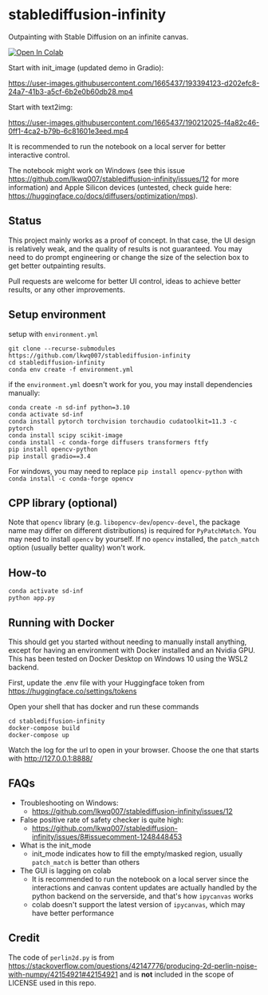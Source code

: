 # stablediffusion-infinity

Outpainting with Stable Diffusion on an infinite canvas.

[![Open In Colab](https://colab.research.google.com/assets/colab-badge.svg)](https://colab.research.google.com/github/lkwq007/stablediffusion-infinity/blob/master/stablediffusion_infinity_colab.ipynb)

Start with init_image (updated demo in Gradio):




https://user-images.githubusercontent.com/1665437/193394123-d202efc8-24a7-41b3-a5cf-6b2e0b60db28.mp4




Start with text2img:

https://user-images.githubusercontent.com/1665437/190212025-f4a82c46-0ff1-4ca2-b79b-6c81601e3eed.mp4


It is recommended to run the notebook on a local server for better interactive control. 

The notebook might work on Windows (see this issue https://github.com/lkwq007/stablediffusion-infinity/issues/12 for more information) and Apple Silicon devices (untested, check guide here: https://huggingface.co/docs/diffusers/optimization/mps). 

## Status

This project mainly works as a proof of concept. In that case, the UI design is relatively weak, and the quality of results is not guaranteed. 
You may need to do prompt engineering or change the size of the selection box to get better outpainting results. 

Pull requests are welcome for better UI control, ideas to achieve better results, or any other improvements. 

## Setup environment
setup with `environment.yml`
```
git clone --recurse-submodules https://github.com/lkwq007/stablediffusion-infinity
cd stablediffusion-infinity
conda env create -f environment.yml
```

if the `environment.yml` doesn't work for you, you may install dependencies manually: 
```
conda create -n sd-inf python=3.10
conda activate sd-inf
conda install pytorch torchvision torchaudio cudatoolkit=11.3 -c pytorch
conda install scipy scikit-image
conda install -c conda-forge diffusers transformers ftfy
pip install opencv-python
pip install gradio==3.4
```

For windows, you may need to replace `pip install opencv-python` with `conda install -c conda-forge opencv`
## CPP library (optional)

Note that `opencv` library (e.g. `libopencv-dev`/`opencv-devel`, the package name may differ on different distributions) is required for `PyPatchMatch`. You may need to install `opencv` by yourself. If no `opencv` installed, the `patch_match` option (usually better quality) won't work. 

## How-to

```
conda activate sd-inf
python app.py
```

## Running with Docker

This should get you started without needing to manually install anything, except for having an environment with Docker installed and an Nvidia GPU.
This has been tested on Docker Desktop on Windows 10 using the WSL2 backend.

First, update the .env file with your Huggingface token from https://huggingface.co/settings/tokens

Open your shell that has docker and run these commands

```
cd stablediffusion-infinity
docker-compose build
docker-compose up
```

Watch the log for the url to open in your browser. Choose the one that starts with http://127.0.0.1:8888/


## FAQs

- Troubleshooting on Windows: 
  - https://github.com/lkwq007/stablediffusion-infinity/issues/12
- False positive rate of safety checker is quite high: 
  - https://github.com/lkwq007/stablediffusion-infinity/issues/8#issuecomment-1248448453
- What is the init_mode
  - init_mode indicates how to fill the empty/masked region, usually `patch_match` is better than others
- The GUI is lagging on colab
  - It is recommended to run the notebook on a local server since the interactions and canvas content updates are actually handled by the python backend on the serverside, and that's how `ipycanvas` works
  - colab doesn't support the latest version of `ipycanvas`, which may have better performance

## Credit

The code of `perlin2d.py` is from https://stackoverflow.com/questions/42147776/producing-2d-perlin-noise-with-numpy/42154921#42154921 and is **not** included in the scope of LICENSE used in this repo.
